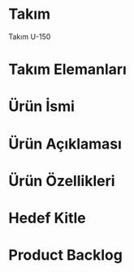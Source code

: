 # Takım
Takım U-150

# Takım Elemanları

# Ürün İsmi

# Ürün Açıklaması

# Ürün Özellikleri

# Hedef Kitle

# Product Backlog
